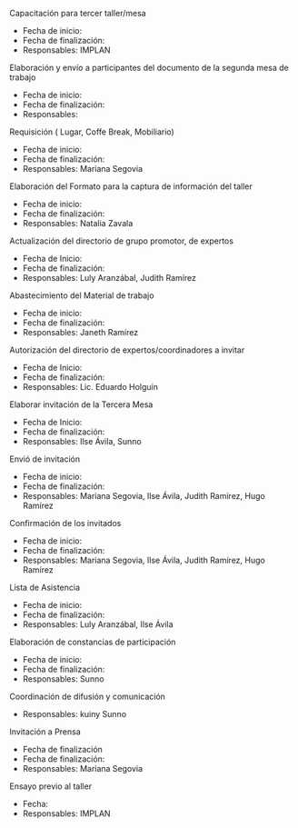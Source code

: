 
Capacitación para tercer taller/mesa

* Fecha de inicio:
* Fecha de finalización:
* Responsables: IMPLAN

Elaboración y envío a participantes del documento de la segunda mesa de trabajo

* Fecha de inicio:
* Fecha de finalización:
* Responsables:

Requisición ( Lugar, Coffe Break, Mobiliario)

* Fecha de inicio:
* Fecha de finalización:
* Responsables: Mariana Segovia

Elaboración del Formato para la captura de información del taller

* Fecha de inicio:
* Fecha de finalización:
* Responsables: Natalia Zavala

Actualización del directorio de grupo promotor, de expertos

* Fecha de Inicio:
* Fecha de finalización:
* Responsables: Luly Aranzábal, Judith Ramírez

Abastecimiento del Material de trabajo

* Fecha de inicio:
* Fecha de finalización:
* Responsables: Janeth Ramírez

Autorización del directorio de expertos/coordinadores a invitar

* Fecha de Inicio:
* Fecha de finalización:
* Responsables: Lic. Eduardo Holguín

Elaborar invitación de la Tercera Mesa

* Fecha de Inicio:
* Fecha de finalización:
* Responsables: Ilse Ávila, Sunno

Envió de invitación

* Fecha de inicio:
* Fecha de finalización:
* Responsables: Mariana Segovia, Ilse Ávila, Judith Ramírez, Hugo Ramírez

Confirmación de los invitados

* Fecha de inicio:
* Fecha de finalización:
* Responsables: Mariana Segovia, Ilse Ávila, Judith Ramírez, Hugo Ramírez

Lista de Asistencia

* Fecha de inicio:
* Fecha de finalización:
* Responsables: Luly Aranzábal, Ilse Ávila

Elaboración de constancias de participación

* Fecha de inicio:
* Fecha de finalización:
* Responsables: Sunno

Coordinación de difusión y comunicación

* Responsables: kuiny Sunno

Invitación a Prensa

* Fecha de finalización
* Fecha de finalización:
* Responsables: Mariana Segovia

Ensayo previo al taller

* Fecha:
* Responsables: IMPLAN
